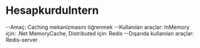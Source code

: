 # HesapkurduIntern
--Amaç: Caching mekanizmasını öğrenmek
--Kullanılan araçlar: InMemory için: .Net MemoryCache, Distributed için: Redis
--Dışarıda kullanılan araçlar: Redis-server
